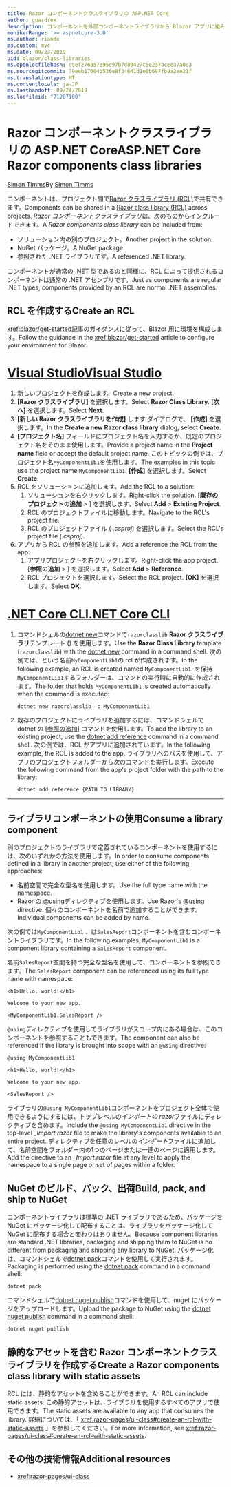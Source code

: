 ```yaml
---
title: Razor コンポーネントクラスライブラリの ASP.NET Core
author: guardrex
description: コンポーネントを外部コンポーネントライブラリから Blazor アプリに組み込む方法について説明します。
monikerRange: '>= aspnetcore-3.0'
ms.author: riande
ms.custom: mvc
ms.date: 09/23/2019
uid: blazor/class-libraries
ms.openlocfilehash: d9ef276357e95d97b7d89427c5e237aceea7a0d3
ms.sourcegitcommit: 79eeb17604b536e8f34641d1e6b697fb9a2ee21f
ms.translationtype: MT
ms.contentlocale: ja-JP
ms.lasthandoff: 09/24/2019
ms.locfileid: "71207100"
---
```

# <a name="aspnet-core-razor-components-class-libraries"></a><span data-ttu-id="60675-103">Razor コンポーネントクラスライブラリの ASP.NET Core</span><span class="sxs-lookup"><span data-stu-id="60675-103">ASP.NET Core Razor components class libraries</span></span>

<span data-ttu-id="60675-104">[Simon Timms](https://github.com/stimms)</span><span class="sxs-lookup"><span data-stu-id="60675-104">By [Simon Timms](https://github.com/stimms)</span></span>

<span data-ttu-id="60675-105">コンポーネントは、プロジェクト間で[Razor クラスライブラリ (RCL)](xref:razor-pages/ui-class)で共有できます。</span><span class="sxs-lookup"><span data-stu-id="60675-105">Components can be shared in a [Razor class library (RCL)](xref:razor-pages/ui-class) across projects.</span></span> <span data-ttu-id="60675-106">*Razor コンポーネントクラスライブラリ*は、次のものからインクルードできます。</span><span class="sxs-lookup"><span data-stu-id="60675-106">A *Razor components class library* can be included from:</span></span>

* <span data-ttu-id="60675-107">ソリューション内の別のプロジェクト。</span><span class="sxs-lookup"><span data-stu-id="60675-107">Another project in the solution.</span></span>
* <span data-ttu-id="60675-108">NuGet パッケージ。</span><span class="sxs-lookup"><span data-stu-id="60675-108">A NuGet package.</span></span>
* <span data-ttu-id="60675-109">参照された .NET ライブラリです。</span><span class="sxs-lookup"><span data-stu-id="60675-109">A referenced .NET library.</span></span>

<span data-ttu-id="60675-110">コンポーネントが通常の .NET 型であるのと同様に、RCL によって提供されるコンポーネントは通常の .NET アセンブリです。</span><span class="sxs-lookup"><span data-stu-id="60675-110">Just as components are regular .NET types, components provided by an RCL are normal .NET assemblies.</span></span>

## <a name="create-an-rcl"></a><span data-ttu-id="60675-111">RCL を作成する</span><span class="sxs-lookup"><span data-stu-id="60675-111">Create an RCL</span></span>

<span data-ttu-id="60675-112"><xref:blazor/get-started>記事のガイダンスに従って、Blazor 用に環境を構成します。</span><span class="sxs-lookup"><span data-stu-id="60675-112">Follow the guidance in the <xref:blazor/get-started> article to configure your environment for Blazor.</span></span>

# <a name="visual-studiotabvisual-studio"></a>[<span data-ttu-id="60675-113">Visual Studio</span><span class="sxs-lookup"><span data-stu-id="60675-113">Visual Studio</span></span>](#tab/visual-studio)

1. <span data-ttu-id="60675-114">新しいプロジェクトを作成します。</span><span class="sxs-lookup"><span data-stu-id="60675-114">Create a new project.</span></span>
1. <span data-ttu-id="60675-115">**[Razor クラスライブラリ]** を選択します。</span><span class="sxs-lookup"><span data-stu-id="60675-115">Select **Razor Class Library**.</span></span> <span data-ttu-id="60675-116">**[次へ]** を選択します。</span><span class="sxs-lookup"><span data-stu-id="60675-116">Select **Next**.</span></span>
1. <span data-ttu-id="60675-117">**[新しい Razor クラスライブラリを作成]** します ダイアログで、 **[作成]** を選択します。</span><span class="sxs-lookup"><span data-stu-id="60675-117">In the **Create a new Razor class library** dialog, select **Create**.</span></span>
1. <span data-ttu-id="60675-118">**[プロジェクト名]** フィールドにプロジェクト名を入力するか、既定のプロジェクト名をそのまま使用します。</span><span class="sxs-lookup"><span data-stu-id="60675-118">Provide a project name in the **Project name** field or accept the default project name.</span></span> <span data-ttu-id="60675-119">このトピックの例では、プロジェクト名`MyComponentLib1`を使用します。</span><span class="sxs-lookup"><span data-stu-id="60675-119">The examples in this topic use the project name `MyComponentLib1`.</span></span> <span data-ttu-id="60675-120">**[作成]** を選択します。</span><span class="sxs-lookup"><span data-stu-id="60675-120">Select **Create**.</span></span>
1. <span data-ttu-id="60675-121">RCL をソリューションに追加します。</span><span class="sxs-lookup"><span data-stu-id="60675-121">Add the RCL to a solution:</span></span>
   1. <span data-ttu-id="60675-122">ソリューションを右クリックします。</span><span class="sxs-lookup"><span data-stu-id="60675-122">Right-click the solution.</span></span> <span data-ttu-id="60675-123">[**既存のプロジェクト**の**追加** > ] を選択します。</span><span class="sxs-lookup"><span data-stu-id="60675-123">Select **Add** > **Existing Project**.</span></span>
   1. <span data-ttu-id="60675-124">RCL のプロジェクトファイルに移動します。</span><span class="sxs-lookup"><span data-stu-id="60675-124">Navigate to the RCL's project file.</span></span>
   1. <span data-ttu-id="60675-125">RCL のプロジェクトファイル ( *.csproj*) を選択します。</span><span class="sxs-lookup"><span data-stu-id="60675-125">Select the RCL's project file (*.csproj*).</span></span>
1. <span data-ttu-id="60675-126">アプリから RCL の参照を追加します。</span><span class="sxs-lookup"><span data-stu-id="60675-126">Add a reference the RCL from the app:</span></span>
   1. <span data-ttu-id="60675-127">アプリプロジェクトを右クリックします。</span><span class="sxs-lookup"><span data-stu-id="60675-127">Right-click the app project.</span></span> <span data-ttu-id="60675-128">[**参照**の**追加** > ] を選択します。</span><span class="sxs-lookup"><span data-stu-id="60675-128">Select **Add** > **Reference**.</span></span>
   1. <span data-ttu-id="60675-129">RCL プロジェクトを選択します。</span><span class="sxs-lookup"><span data-stu-id="60675-129">Select the RCL project.</span></span> <span data-ttu-id="60675-130">**[OK]** を選択します。</span><span class="sxs-lookup"><span data-stu-id="60675-130">Select **OK**.</span></span>

# <a name="net-core-clitabnetcore-cli"></a>[<span data-ttu-id="60675-131">.NET Core CLI</span><span class="sxs-lookup"><span data-stu-id="60675-131">.NET Core CLI</span></span>](#tab/netcore-cli)

1. <span data-ttu-id="60675-132">コマンドシェルの[dotnet new](/dotnet/core/tools/dotnet-new)コマンドで`razorclasslib` **Razor クラスライブラリ**テンプレート () を使用します。</span><span class="sxs-lookup"><span data-stu-id="60675-132">Use the **Razor Class Library** template (`razorclasslib`) with the [dotnet new](/dotnet/core/tools/dotnet-new) command in a command shell.</span></span> <span data-ttu-id="60675-133">次の例では、という名前`MyComponentLib1`の rcl が作成されます。</span><span class="sxs-lookup"><span data-stu-id="60675-133">In the following example, an RCL is created named `MyComponentLib1`.</span></span> <span data-ttu-id="60675-134">を保持`MyComponentLib1`するフォルダーは、コマンドの実行時に自動的に作成されます。</span><span class="sxs-lookup"><span data-stu-id="60675-134">The folder that holds `MyComponentLib1` is created automatically when the command is executed:</span></span>

   ```dotnetcli
   dotnet new razorclasslib -o MyComponentLib1
   ```

1. <span data-ttu-id="60675-135">既存のプロジェクトにライブラリを追加するには、コマンドシェルで dotnet の [[参照の追加](/dotnet/core/tools/dotnet-add-reference)] コマンドを使用します。</span><span class="sxs-lookup"><span data-stu-id="60675-135">To add the library to an existing project, use the [dotnet add reference](/dotnet/core/tools/dotnet-add-reference) command in a command shell.</span></span> <span data-ttu-id="60675-136">次の例では、RCL がアプリに追加されています。</span><span class="sxs-lookup"><span data-stu-id="60675-136">In the following example, the RCL is added to the app.</span></span> <span data-ttu-id="60675-137">ライブラリへのパスを使用して、アプリのプロジェクトフォルダーから次のコマンドを実行します。</span><span class="sxs-lookup"><span data-stu-id="60675-137">Execute the following command from the app's project folder with the path to the library:</span></span>

   ```dotnetcli
   dotnet add reference {PATH TO LIBRARY}
   ```

---

## <a name="consume-a-library-component"></a><span data-ttu-id="60675-138">ライブラリコンポーネントの使用</span><span class="sxs-lookup"><span data-stu-id="60675-138">Consume a library component</span></span>

<span data-ttu-id="60675-139">別のプロジェクトのライブラリで定義されているコンポーネントを使用するには、次のいずれかの方法を使用します。</span><span class="sxs-lookup"><span data-stu-id="60675-139">In order to consume components defined in a library in another project, use either of the following approaches:</span></span>

* <span data-ttu-id="60675-140">名前空間で完全な型名を使用します。</span><span class="sxs-lookup"><span data-stu-id="60675-140">Use the full type name with the namespace.</span></span>
* <span data-ttu-id="60675-141">Razor の[ \@using](xref:mvc/views/razor#using)ディレクティブを使用します。</span><span class="sxs-lookup"><span data-stu-id="60675-141">Use Razor's [\@using](xref:mvc/views/razor#using) directive.</span></span> <span data-ttu-id="60675-142">個々のコンポーネントを名前で追加することができます。</span><span class="sxs-lookup"><span data-stu-id="60675-142">Individual components can be added by name.</span></span>

<span data-ttu-id="60675-143">次の例では`MyComponentLib1` 、は`SalesReport`コンポーネントを含むコンポーネントライブラリです。</span><span class="sxs-lookup"><span data-stu-id="60675-143">In the following examples, `MyComponentLib1` is a component library containing a `SalesReport` component.</span></span>

<span data-ttu-id="60675-144">名前`SalesReport`空間を持つ完全な型名を使用して、コンポーネントを参照できます。</span><span class="sxs-lookup"><span data-stu-id="60675-144">The `SalesReport` component can be referenced using its full type name with namespace:</span></span>

```cshtml
<h1>Hello, world!</h1>

Welcome to your new app.

<MyComponentLib1.SalesReport />
```

<span data-ttu-id="60675-145">`@using`ディレクティブを使用してライブラリがスコープ内にある場合は、このコンポーネントを参照することもできます。</span><span class="sxs-lookup"><span data-stu-id="60675-145">The component can also be referenced if the library is brought into scope with an `@using` directive:</span></span>

```cshtml
@using MyComponentLib1

<h1>Hello, world!</h1>

Welcome to your new app.

<SalesReport />
```

<span data-ttu-id="60675-146">ライブラリの`@using MyComponentLib1`コンポーネントをプロジェクト全体で使用できるようにするには、トップレベルの*インポートの razor*ファイルにディレクティブを含めます。</span><span class="sxs-lookup"><span data-stu-id="60675-146">Include the `@using MyComponentLib1` directive in the top-level *_Import.razor* file to make the library's components available to an entire project.</span></span> <span data-ttu-id="60675-147">ディレクティブを任意のレベルの*インポート*ファイルに追加して、名前空間をフォルダー内の1つのページまたは一連のページに適用します。</span><span class="sxs-lookup"><span data-stu-id="60675-147">Add the directive to an *_Import.razor* file at any level to apply the namespace to a single page or set of pages within a folder.</span></span>

## <a name="build-pack-and-ship-to-nuget"></a><span data-ttu-id="60675-148">NuGet のビルド、パック、出荷</span><span class="sxs-lookup"><span data-stu-id="60675-148">Build, pack, and ship to NuGet</span></span>

<span data-ttu-id="60675-149">コンポーネントライブラリは標準の .NET ライブラリであるため、パッケージを NuGet にパッケージ化して配布することは、ライブラリをパッケージ化して NuGet に配布する場合と変わりはありません。</span><span class="sxs-lookup"><span data-stu-id="60675-149">Because component libraries are standard .NET libraries, packaging and shipping them to NuGet is no different from packaging and shipping any library to NuGet.</span></span> <span data-ttu-id="60675-150">パッケージ化は、コマンドシェルで[dotnet pack](/dotnet/core/tools/dotnet-pack)コマンドを使用して実行されます。</span><span class="sxs-lookup"><span data-stu-id="60675-150">Packaging is performed using the [dotnet pack](/dotnet/core/tools/dotnet-pack) command in a command shell:</span></span>

```dotnetcli
dotnet pack
```

<span data-ttu-id="60675-151">コマンドシェルで[dotnet nuget publish](/dotnet/core/tools/dotnet-nuget-push)コマンドを使用して、nuget にパッケージをアップロードします。</span><span class="sxs-lookup"><span data-stu-id="60675-151">Upload the package to NuGet using the [dotnet nuget publish](/dotnet/core/tools/dotnet-nuget-push) command in a command shell:</span></span>

```dotnetcli
dotnet nuget publish
```

## <a name="create-a-razor-components-class-library-with-static-assets"></a><span data-ttu-id="60675-152">静的なアセットを含む Razor コンポーネントクラスライブラリを作成する</span><span class="sxs-lookup"><span data-stu-id="60675-152">Create a Razor components class library with static assets</span></span>

<span data-ttu-id="60675-153">RCL には、静的なアセットを含めることができます。</span><span class="sxs-lookup"><span data-stu-id="60675-153">An RCL can include static assets.</span></span> <span data-ttu-id="60675-154">この静的アセットは、ライブラリを使用するすべてのアプリで使用できます。</span><span class="sxs-lookup"><span data-stu-id="60675-154">The static assets are available to any app that consumes the library.</span></span> <span data-ttu-id="60675-155">詳細については、「 <xref:razor-pages/ui-class#create-an-rcl-with-static-assets> 」を参照してください。</span><span class="sxs-lookup"><span data-stu-id="60675-155">For more information, see <xref:razor-pages/ui-class#create-an-rcl-with-static-assets>.</span></span>

## <a name="additional-resources"></a><span data-ttu-id="60675-156">その他の技術情報</span><span class="sxs-lookup"><span data-stu-id="60675-156">Additional resources</span></span>

* <xref:razor-pages/ui-class>
